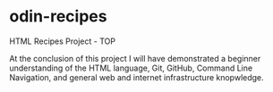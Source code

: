 # odin-recipes
HTML Recipes Project - TOP

At the conclusion of this project I will have demonstrated a beginner understanding of the HTML language, Git, GitHub, Command Line Navigation, and general web and internet infrastructure knopwledge.